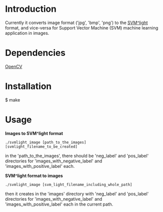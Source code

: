 # Introduction #

Currently it converts image format ('jpg', 'bmp', 'png') to the [SVM^light](http://svmlight.joachims.org) format, and vice-versa for Support Vector Machine (SVM) machine learning application in images.

# Dependencies #

[OpenCV](http://opencv.willowgarage.com/wiki)

# Installation #

$ make

# Usage #

**Images to SVM^light format**

```
./svmlight_image [path_to_the_images] [svmlight_filename_to_be_created]
```

 in the 'path\_to\_the\_images', there should be 'neg\_label' and 'pos\_label' directories for 'images\_with\_negative\_label' and 'images\_with\_positive\_label' each.

**SVM^light format to images**

```
./svmlight_image [svm_light_filename_including_whole_path] 
```

 then it creates in the 'images' directory with 'neg\_label' and 'pos\_label' directories for 'images\_with\_negative\_label' and 'images\_with\_positive\_label' each in the current path.
